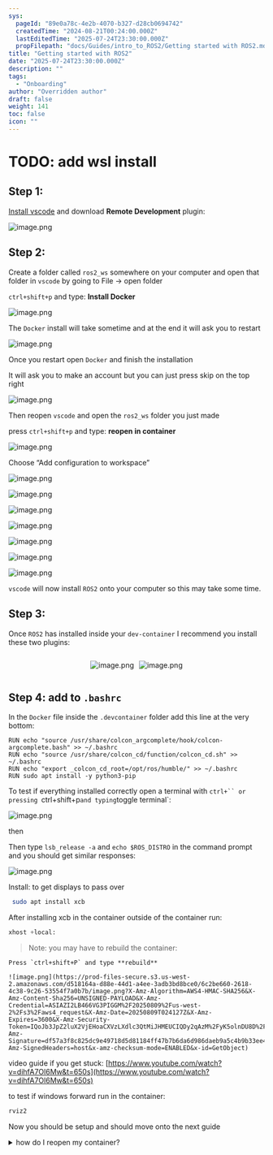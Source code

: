 ```yaml
---
sys:
  pageId: "89e0a78c-4e2b-4070-b327-d28cb0694742"
  createdTime: "2024-08-21T00:24:00.000Z"
  lastEditedTime: "2025-07-24T23:30:00.000Z"
  propFilepath: "docs/Guides/intro_to_ROS2/Getting started with ROS2.md"
title: "Getting started with ROS2"
date: "2025-07-24T23:30:00.000Z"
description: ""
tags:
  - "Onboarding"
author: "Overridden author"
draft: false
weight: 141
toc: false
icon: ""
---
```


# TODO: add wsl install

## Step 1:

[Install vscode](https://code.visualstudio.com/download) and download **Remote Development** plugin:

![image.png](https://prod-files-secure.s3.us-west-2.amazonaws.com/d518164a-d88e-44d1-a4ee-3adb3bd8bce0/efb52993-1881-4a40-b95e-6f020334f022/image.png?X-Amz-Algorithm=AWS4-HMAC-SHA256&X-Amz-Content-Sha256=UNSIGNED-PAYLOAD&X-Amz-Credential=ASIAZI2LB466QQFIB6CX%2F20250809%2Fus-west-2%2Fs3%2Faws4_request&X-Amz-Date=20250809T024123Z&X-Amz-Expires=3600&X-Amz-Security-Token=IQoJb3JpZ2luX2VjEHoaCXVzLXdlc3QtMiJIMEYCIQDUUL1ffj1BIccjY%2BgPjCEiA3knH7uFwLUmerjW9tDoKwIhANksa7EDoBc2vlsv%2BB8O2KdwUTrxEGQroKGoPKfCk3kfKogECLP%2F%2F%2F%2F%2F%2F%2F%2F%2F%2FwEQABoMNjM3NDIzMTgzODA1IgzHnLPgkP5vtCJgsCsq3APdwL4mNeWuPZL8Bu5OtqIf8G2UzvMlnCSF7I2p71vEQhQCHVYQIQwzFkaL%2Frl6bRALmeFjQ1qGAshcgKl1TkUcUX6m%2BsExuMkqeT86dK1ak1lJIcSvkmNw5dOVCUDHMzD%2Fxp6YXVnD57axfEfaAyYKBiMKU8Gwfe3OZijzMmys2VIE6C2SKM7LZHCcCF1gA%2FSbWaBzqo4QHbPYdhgPHzBGuzPJzi8Ut7Dp42t%2FwtGc88H8bBxcQObPpjDmAIg3xQmZt%2BS5FtI%2BQtmHY3Z4ogcryAAIKMtrViKg96udmN%2BxljMOQds3aJPqRVEfbVdkWHTQgJybCVPjuD6wjoNQsPIS5WrXf6sUIBZ2QyOLx%2B2prEMpHPGPCTfVLB%2B03pgP9Fjb5ygyfSam6TWPm5ei5soqAHLRd8CQFe%2FRwNEd6MC3oC5RRQYphHLi9SVGWhQ6jYvAf6Md6nJNbCAbtewPYwAnrCuW6KLDY%2F1VO4Vr9WmHdeuW7xGidcUnb6o10QrcxTznQKrHow5aXk63psvlLPpIbVP2NBP6DbF79oz8IaQwMgwwQOwuQra%2FjcKW74QKLZez%2BcSJr8fLWJkfIUCoTIsVRBZBSoUnYhgknXbJqQyuMZEt18qV6C77gAImHjC30NrEBjqkAf3htnUPZyTVQ7EtN7gDO74ApfJXW0%2BotKGd%2FFWoCZRiR%2BmhIMLlDssplMBVPvvqsV3c91S%2FwKKGjgJ%2F4rjc8bT004gjvaULh%2FgVrgU2OVhbWHBQKXcPjG%2Fj%2FE7GFARWq%2FOHifTMFIZoGOF3o7bmlLa%2F6MLC9SMBRp50PZVE8K9tQOdQSd92f2VjH9RIreyXjPfJIn%2BJwFI26Ri2nMzAiZyqzJUm&X-Amz-Signature=4481bd7d79ad15cbf59631c47950680b87e73d15d94d3b9f13cb558d47f8b3f9&X-Amz-SignedHeaders=host&x-amz-checksum-mode=ENABLED&x-id=GetObject)

## Step 2:

Create a folder called `ros2_ws` somewhere on your computer and open that folder in `vscode` by going to File → open folder 

`ctrl+shift+p` and type: **Install Docker**

![image.png](https://prod-files-secure.s3.us-west-2.amazonaws.com/d518164a-d88e-44d1-a4ee-3adb3bd8bce0/2269dc0e-1cd5-47ff-bceb-c04ad9b2eab0/image.png?X-Amz-Algorithm=AWS4-HMAC-SHA256&X-Amz-Content-Sha256=UNSIGNED-PAYLOAD&X-Amz-Credential=ASIAZI2LB466QQFIB6CX%2F20250809%2Fus-west-2%2Fs3%2Faws4_request&X-Amz-Date=20250809T024122Z&X-Amz-Expires=3600&X-Amz-Security-Token=IQoJb3JpZ2luX2VjEHoaCXVzLXdlc3QtMiJIMEYCIQDUUL1ffj1BIccjY%2BgPjCEiA3knH7uFwLUmerjW9tDoKwIhANksa7EDoBc2vlsv%2BB8O2KdwUTrxEGQroKGoPKfCk3kfKogECLP%2F%2F%2F%2F%2F%2F%2F%2F%2F%2FwEQABoMNjM3NDIzMTgzODA1IgzHnLPgkP5vtCJgsCsq3APdwL4mNeWuPZL8Bu5OtqIf8G2UzvMlnCSF7I2p71vEQhQCHVYQIQwzFkaL%2Frl6bRALmeFjQ1qGAshcgKl1TkUcUX6m%2BsExuMkqeT86dK1ak1lJIcSvkmNw5dOVCUDHMzD%2Fxp6YXVnD57axfEfaAyYKBiMKU8Gwfe3OZijzMmys2VIE6C2SKM7LZHCcCF1gA%2FSbWaBzqo4QHbPYdhgPHzBGuzPJzi8Ut7Dp42t%2FwtGc88H8bBxcQObPpjDmAIg3xQmZt%2BS5FtI%2BQtmHY3Z4ogcryAAIKMtrViKg96udmN%2BxljMOQds3aJPqRVEfbVdkWHTQgJybCVPjuD6wjoNQsPIS5WrXf6sUIBZ2QyOLx%2B2prEMpHPGPCTfVLB%2B03pgP9Fjb5ygyfSam6TWPm5ei5soqAHLRd8CQFe%2FRwNEd6MC3oC5RRQYphHLi9SVGWhQ6jYvAf6Md6nJNbCAbtewPYwAnrCuW6KLDY%2F1VO4Vr9WmHdeuW7xGidcUnb6o10QrcxTznQKrHow5aXk63psvlLPpIbVP2NBP6DbF79oz8IaQwMgwwQOwuQra%2FjcKW74QKLZez%2BcSJr8fLWJkfIUCoTIsVRBZBSoUnYhgknXbJqQyuMZEt18qV6C77gAImHjC30NrEBjqkAf3htnUPZyTVQ7EtN7gDO74ApfJXW0%2BotKGd%2FFWoCZRiR%2BmhIMLlDssplMBVPvvqsV3c91S%2FwKKGjgJ%2F4rjc8bT004gjvaULh%2FgVrgU2OVhbWHBQKXcPjG%2Fj%2FE7GFARWq%2FOHifTMFIZoGOF3o7bmlLa%2F6MLC9SMBRp50PZVE8K9tQOdQSd92f2VjH9RIreyXjPfJIn%2BJwFI26Ri2nMzAiZyqzJUm&X-Amz-Signature=e26428507648b4f3d59ba2bb7d5a624c6932605c2c24b2cc5ddd4fab90e14b88&X-Amz-SignedHeaders=host&x-amz-checksum-mode=ENABLED&x-id=GetObject)

The `Docker` install will take sometime and at the end it will ask you to restart

![image.png](https://prod-files-secure.s3.us-west-2.amazonaws.com/d518164a-d88e-44d1-a4ee-3adb3bd8bce0/ed233f78-be33-4b1f-b89c-9c346c0e961e/image.png?X-Amz-Algorithm=AWS4-HMAC-SHA256&X-Amz-Content-Sha256=UNSIGNED-PAYLOAD&X-Amz-Credential=ASIAZI2LB466QQFIB6CX%2F20250809%2Fus-west-2%2Fs3%2Faws4_request&X-Amz-Date=20250809T024122Z&X-Amz-Expires=3600&X-Amz-Security-Token=IQoJb3JpZ2luX2VjEHoaCXVzLXdlc3QtMiJIMEYCIQDUUL1ffj1BIccjY%2BgPjCEiA3knH7uFwLUmerjW9tDoKwIhANksa7EDoBc2vlsv%2BB8O2KdwUTrxEGQroKGoPKfCk3kfKogECLP%2F%2F%2F%2F%2F%2F%2F%2F%2F%2FwEQABoMNjM3NDIzMTgzODA1IgzHnLPgkP5vtCJgsCsq3APdwL4mNeWuPZL8Bu5OtqIf8G2UzvMlnCSF7I2p71vEQhQCHVYQIQwzFkaL%2Frl6bRALmeFjQ1qGAshcgKl1TkUcUX6m%2BsExuMkqeT86dK1ak1lJIcSvkmNw5dOVCUDHMzD%2Fxp6YXVnD57axfEfaAyYKBiMKU8Gwfe3OZijzMmys2VIE6C2SKM7LZHCcCF1gA%2FSbWaBzqo4QHbPYdhgPHzBGuzPJzi8Ut7Dp42t%2FwtGc88H8bBxcQObPpjDmAIg3xQmZt%2BS5FtI%2BQtmHY3Z4ogcryAAIKMtrViKg96udmN%2BxljMOQds3aJPqRVEfbVdkWHTQgJybCVPjuD6wjoNQsPIS5WrXf6sUIBZ2QyOLx%2B2prEMpHPGPCTfVLB%2B03pgP9Fjb5ygyfSam6TWPm5ei5soqAHLRd8CQFe%2FRwNEd6MC3oC5RRQYphHLi9SVGWhQ6jYvAf6Md6nJNbCAbtewPYwAnrCuW6KLDY%2F1VO4Vr9WmHdeuW7xGidcUnb6o10QrcxTznQKrHow5aXk63psvlLPpIbVP2NBP6DbF79oz8IaQwMgwwQOwuQra%2FjcKW74QKLZez%2BcSJr8fLWJkfIUCoTIsVRBZBSoUnYhgknXbJqQyuMZEt18qV6C77gAImHjC30NrEBjqkAf3htnUPZyTVQ7EtN7gDO74ApfJXW0%2BotKGd%2FFWoCZRiR%2BmhIMLlDssplMBVPvvqsV3c91S%2FwKKGjgJ%2F4rjc8bT004gjvaULh%2FgVrgU2OVhbWHBQKXcPjG%2Fj%2FE7GFARWq%2FOHifTMFIZoGOF3o7bmlLa%2F6MLC9SMBRp50PZVE8K9tQOdQSd92f2VjH9RIreyXjPfJIn%2BJwFI26Ri2nMzAiZyqzJUm&X-Amz-Signature=ada86af5502f247c8d5b76d38264b03a039fc20aa01042b734818d695fb243d0&X-Amz-SignedHeaders=host&x-amz-checksum-mode=ENABLED&x-id=GetObject)

Once you restart open `Docker` and finish the installation

It will ask you to make an account but you can just press skip on the top right

![image.png](https://prod-files-secure.s3.us-west-2.amazonaws.com/d518164a-d88e-44d1-a4ee-3adb3bd8bce0/21010ad9-1659-4fd9-9f59-9932a09b2a3d/image.png?X-Amz-Algorithm=AWS4-HMAC-SHA256&X-Amz-Content-Sha256=UNSIGNED-PAYLOAD&X-Amz-Credential=ASIAZI2LB466QQFIB6CX%2F20250809%2Fus-west-2%2Fs3%2Faws4_request&X-Amz-Date=20250809T024123Z&X-Amz-Expires=3600&X-Amz-Security-Token=IQoJb3JpZ2luX2VjEHoaCXVzLXdlc3QtMiJIMEYCIQDUUL1ffj1BIccjY%2BgPjCEiA3knH7uFwLUmerjW9tDoKwIhANksa7EDoBc2vlsv%2BB8O2KdwUTrxEGQroKGoPKfCk3kfKogECLP%2F%2F%2F%2F%2F%2F%2F%2F%2F%2FwEQABoMNjM3NDIzMTgzODA1IgzHnLPgkP5vtCJgsCsq3APdwL4mNeWuPZL8Bu5OtqIf8G2UzvMlnCSF7I2p71vEQhQCHVYQIQwzFkaL%2Frl6bRALmeFjQ1qGAshcgKl1TkUcUX6m%2BsExuMkqeT86dK1ak1lJIcSvkmNw5dOVCUDHMzD%2Fxp6YXVnD57axfEfaAyYKBiMKU8Gwfe3OZijzMmys2VIE6C2SKM7LZHCcCF1gA%2FSbWaBzqo4QHbPYdhgPHzBGuzPJzi8Ut7Dp42t%2FwtGc88H8bBxcQObPpjDmAIg3xQmZt%2BS5FtI%2BQtmHY3Z4ogcryAAIKMtrViKg96udmN%2BxljMOQds3aJPqRVEfbVdkWHTQgJybCVPjuD6wjoNQsPIS5WrXf6sUIBZ2QyOLx%2B2prEMpHPGPCTfVLB%2B03pgP9Fjb5ygyfSam6TWPm5ei5soqAHLRd8CQFe%2FRwNEd6MC3oC5RRQYphHLi9SVGWhQ6jYvAf6Md6nJNbCAbtewPYwAnrCuW6KLDY%2F1VO4Vr9WmHdeuW7xGidcUnb6o10QrcxTznQKrHow5aXk63psvlLPpIbVP2NBP6DbF79oz8IaQwMgwwQOwuQra%2FjcKW74QKLZez%2BcSJr8fLWJkfIUCoTIsVRBZBSoUnYhgknXbJqQyuMZEt18qV6C77gAImHjC30NrEBjqkAf3htnUPZyTVQ7EtN7gDO74ApfJXW0%2BotKGd%2FFWoCZRiR%2BmhIMLlDssplMBVPvvqsV3c91S%2FwKKGjgJ%2F4rjc8bT004gjvaULh%2FgVrgU2OVhbWHBQKXcPjG%2Fj%2FE7GFARWq%2FOHifTMFIZoGOF3o7bmlLa%2F6MLC9SMBRp50PZVE8K9tQOdQSd92f2VjH9RIreyXjPfJIn%2BJwFI26Ri2nMzAiZyqzJUm&X-Amz-Signature=41c6b6781ed9afb7d186712d4f817597796dcfc6752b94938cecec4cd734489b&X-Amz-SignedHeaders=host&x-amz-checksum-mode=ENABLED&x-id=GetObject)

Then reopen `vscode` and open the `ros2_ws` folder you just made

press `ctrl+shift+p` and type: **reopen in container**

![image.png](https://prod-files-secure.s3.us-west-2.amazonaws.com/d518164a-d88e-44d1-a4ee-3adb3bd8bce0/4e93b8c2-41ad-488c-8095-c74205196118/image.png?X-Amz-Algorithm=AWS4-HMAC-SHA256&X-Amz-Content-Sha256=UNSIGNED-PAYLOAD&X-Amz-Credential=ASIAZI2LB466QQFIB6CX%2F20250809%2Fus-west-2%2Fs3%2Faws4_request&X-Amz-Date=20250809T024122Z&X-Amz-Expires=3600&X-Amz-Security-Token=IQoJb3JpZ2luX2VjEHoaCXVzLXdlc3QtMiJIMEYCIQDUUL1ffj1BIccjY%2BgPjCEiA3knH7uFwLUmerjW9tDoKwIhANksa7EDoBc2vlsv%2BB8O2KdwUTrxEGQroKGoPKfCk3kfKogECLP%2F%2F%2F%2F%2F%2F%2F%2F%2F%2FwEQABoMNjM3NDIzMTgzODA1IgzHnLPgkP5vtCJgsCsq3APdwL4mNeWuPZL8Bu5OtqIf8G2UzvMlnCSF7I2p71vEQhQCHVYQIQwzFkaL%2Frl6bRALmeFjQ1qGAshcgKl1TkUcUX6m%2BsExuMkqeT86dK1ak1lJIcSvkmNw5dOVCUDHMzD%2Fxp6YXVnD57axfEfaAyYKBiMKU8Gwfe3OZijzMmys2VIE6C2SKM7LZHCcCF1gA%2FSbWaBzqo4QHbPYdhgPHzBGuzPJzi8Ut7Dp42t%2FwtGc88H8bBxcQObPpjDmAIg3xQmZt%2BS5FtI%2BQtmHY3Z4ogcryAAIKMtrViKg96udmN%2BxljMOQds3aJPqRVEfbVdkWHTQgJybCVPjuD6wjoNQsPIS5WrXf6sUIBZ2QyOLx%2B2prEMpHPGPCTfVLB%2B03pgP9Fjb5ygyfSam6TWPm5ei5soqAHLRd8CQFe%2FRwNEd6MC3oC5RRQYphHLi9SVGWhQ6jYvAf6Md6nJNbCAbtewPYwAnrCuW6KLDY%2F1VO4Vr9WmHdeuW7xGidcUnb6o10QrcxTznQKrHow5aXk63psvlLPpIbVP2NBP6DbF79oz8IaQwMgwwQOwuQra%2FjcKW74QKLZez%2BcSJr8fLWJkfIUCoTIsVRBZBSoUnYhgknXbJqQyuMZEt18qV6C77gAImHjC30NrEBjqkAf3htnUPZyTVQ7EtN7gDO74ApfJXW0%2BotKGd%2FFWoCZRiR%2BmhIMLlDssplMBVPvvqsV3c91S%2FwKKGjgJ%2F4rjc8bT004gjvaULh%2FgVrgU2OVhbWHBQKXcPjG%2Fj%2FE7GFARWq%2FOHifTMFIZoGOF3o7bmlLa%2F6MLC9SMBRp50PZVE8K9tQOdQSd92f2VjH9RIreyXjPfJIn%2BJwFI26Ri2nMzAiZyqzJUm&X-Amz-Signature=d3c5ea6e7203ebc373a590fc35f8468b7b7ad7bcac36fd78fc711cda981f24e4&X-Amz-SignedHeaders=host&x-amz-checksum-mode=ENABLED&x-id=GetObject)

Choose “Add configuration to workspace”

![image.png](https://prod-files-secure.s3.us-west-2.amazonaws.com/d518164a-d88e-44d1-a4ee-3adb3bd8bce0/9560b282-5060-4989-ba37-97e7b2c22476/image.png?X-Amz-Algorithm=AWS4-HMAC-SHA256&X-Amz-Content-Sha256=UNSIGNED-PAYLOAD&X-Amz-Credential=ASIAZI2LB466QQFIB6CX%2F20250809%2Fus-west-2%2Fs3%2Faws4_request&X-Amz-Date=20250809T024123Z&X-Amz-Expires=3600&X-Amz-Security-Token=IQoJb3JpZ2luX2VjEHoaCXVzLXdlc3QtMiJIMEYCIQDUUL1ffj1BIccjY%2BgPjCEiA3knH7uFwLUmerjW9tDoKwIhANksa7EDoBc2vlsv%2BB8O2KdwUTrxEGQroKGoPKfCk3kfKogECLP%2F%2F%2F%2F%2F%2F%2F%2F%2F%2FwEQABoMNjM3NDIzMTgzODA1IgzHnLPgkP5vtCJgsCsq3APdwL4mNeWuPZL8Bu5OtqIf8G2UzvMlnCSF7I2p71vEQhQCHVYQIQwzFkaL%2Frl6bRALmeFjQ1qGAshcgKl1TkUcUX6m%2BsExuMkqeT86dK1ak1lJIcSvkmNw5dOVCUDHMzD%2Fxp6YXVnD57axfEfaAyYKBiMKU8Gwfe3OZijzMmys2VIE6C2SKM7LZHCcCF1gA%2FSbWaBzqo4QHbPYdhgPHzBGuzPJzi8Ut7Dp42t%2FwtGc88H8bBxcQObPpjDmAIg3xQmZt%2BS5FtI%2BQtmHY3Z4ogcryAAIKMtrViKg96udmN%2BxljMOQds3aJPqRVEfbVdkWHTQgJybCVPjuD6wjoNQsPIS5WrXf6sUIBZ2QyOLx%2B2prEMpHPGPCTfVLB%2B03pgP9Fjb5ygyfSam6TWPm5ei5soqAHLRd8CQFe%2FRwNEd6MC3oC5RRQYphHLi9SVGWhQ6jYvAf6Md6nJNbCAbtewPYwAnrCuW6KLDY%2F1VO4Vr9WmHdeuW7xGidcUnb6o10QrcxTznQKrHow5aXk63psvlLPpIbVP2NBP6DbF79oz8IaQwMgwwQOwuQra%2FjcKW74QKLZez%2BcSJr8fLWJkfIUCoTIsVRBZBSoUnYhgknXbJqQyuMZEt18qV6C77gAImHjC30NrEBjqkAf3htnUPZyTVQ7EtN7gDO74ApfJXW0%2BotKGd%2FFWoCZRiR%2BmhIMLlDssplMBVPvvqsV3c91S%2FwKKGjgJ%2F4rjc8bT004gjvaULh%2FgVrgU2OVhbWHBQKXcPjG%2Fj%2FE7GFARWq%2FOHifTMFIZoGOF3o7bmlLa%2F6MLC9SMBRp50PZVE8K9tQOdQSd92f2VjH9RIreyXjPfJIn%2BJwFI26Ri2nMzAiZyqzJUm&X-Amz-Signature=bb4b97b065c529e32cdeae40807fb5160e835b4e28ec466ba186551974bbf002&X-Amz-SignedHeaders=host&x-amz-checksum-mode=ENABLED&x-id=GetObject)

![image.png](https://prod-files-secure.s3.us-west-2.amazonaws.com/d518164a-d88e-44d1-a4ee-3adb3bd8bce0/2ee63f81-886b-48e8-a553-dc6e5eac99e4/image.png?X-Amz-Algorithm=AWS4-HMAC-SHA256&X-Amz-Content-Sha256=UNSIGNED-PAYLOAD&X-Amz-Credential=ASIAZI2LB466QQFIB6CX%2F20250809%2Fus-west-2%2Fs3%2Faws4_request&X-Amz-Date=20250809T024123Z&X-Amz-Expires=3600&X-Amz-Security-Token=IQoJb3JpZ2luX2VjEHoaCXVzLXdlc3QtMiJIMEYCIQDUUL1ffj1BIccjY%2BgPjCEiA3knH7uFwLUmerjW9tDoKwIhANksa7EDoBc2vlsv%2BB8O2KdwUTrxEGQroKGoPKfCk3kfKogECLP%2F%2F%2F%2F%2F%2F%2F%2F%2F%2FwEQABoMNjM3NDIzMTgzODA1IgzHnLPgkP5vtCJgsCsq3APdwL4mNeWuPZL8Bu5OtqIf8G2UzvMlnCSF7I2p71vEQhQCHVYQIQwzFkaL%2Frl6bRALmeFjQ1qGAshcgKl1TkUcUX6m%2BsExuMkqeT86dK1ak1lJIcSvkmNw5dOVCUDHMzD%2Fxp6YXVnD57axfEfaAyYKBiMKU8Gwfe3OZijzMmys2VIE6C2SKM7LZHCcCF1gA%2FSbWaBzqo4QHbPYdhgPHzBGuzPJzi8Ut7Dp42t%2FwtGc88H8bBxcQObPpjDmAIg3xQmZt%2BS5FtI%2BQtmHY3Z4ogcryAAIKMtrViKg96udmN%2BxljMOQds3aJPqRVEfbVdkWHTQgJybCVPjuD6wjoNQsPIS5WrXf6sUIBZ2QyOLx%2B2prEMpHPGPCTfVLB%2B03pgP9Fjb5ygyfSam6TWPm5ei5soqAHLRd8CQFe%2FRwNEd6MC3oC5RRQYphHLi9SVGWhQ6jYvAf6Md6nJNbCAbtewPYwAnrCuW6KLDY%2F1VO4Vr9WmHdeuW7xGidcUnb6o10QrcxTznQKrHow5aXk63psvlLPpIbVP2NBP6DbF79oz8IaQwMgwwQOwuQra%2FjcKW74QKLZez%2BcSJr8fLWJkfIUCoTIsVRBZBSoUnYhgknXbJqQyuMZEt18qV6C77gAImHjC30NrEBjqkAf3htnUPZyTVQ7EtN7gDO74ApfJXW0%2BotKGd%2FFWoCZRiR%2BmhIMLlDssplMBVPvvqsV3c91S%2FwKKGjgJ%2F4rjc8bT004gjvaULh%2FgVrgU2OVhbWHBQKXcPjG%2Fj%2FE7GFARWq%2FOHifTMFIZoGOF3o7bmlLa%2F6MLC9SMBRp50PZVE8K9tQOdQSd92f2VjH9RIreyXjPfJIn%2BJwFI26Ri2nMzAiZyqzJUm&X-Amz-Signature=c1a53dc2fe4859e2443343e9e13766dc14007f53b322b85212c1447bf00399d4&X-Amz-SignedHeaders=host&x-amz-checksum-mode=ENABLED&x-id=GetObject)

![image.png](https://prod-files-secure.s3.us-west-2.amazonaws.com/d518164a-d88e-44d1-a4ee-3adb3bd8bce0/e0fd626c-c8b6-4b2c-95d1-fa4c26514504/image.png?X-Amz-Algorithm=AWS4-HMAC-SHA256&X-Amz-Content-Sha256=UNSIGNED-PAYLOAD&X-Amz-Credential=ASIAZI2LB466QQFIB6CX%2F20250809%2Fus-west-2%2Fs3%2Faws4_request&X-Amz-Date=20250809T024122Z&X-Amz-Expires=3600&X-Amz-Security-Token=IQoJb3JpZ2luX2VjEHoaCXVzLXdlc3QtMiJIMEYCIQDUUL1ffj1BIccjY%2BgPjCEiA3knH7uFwLUmerjW9tDoKwIhANksa7EDoBc2vlsv%2BB8O2KdwUTrxEGQroKGoPKfCk3kfKogECLP%2F%2F%2F%2F%2F%2F%2F%2F%2F%2FwEQABoMNjM3NDIzMTgzODA1IgzHnLPgkP5vtCJgsCsq3APdwL4mNeWuPZL8Bu5OtqIf8G2UzvMlnCSF7I2p71vEQhQCHVYQIQwzFkaL%2Frl6bRALmeFjQ1qGAshcgKl1TkUcUX6m%2BsExuMkqeT86dK1ak1lJIcSvkmNw5dOVCUDHMzD%2Fxp6YXVnD57axfEfaAyYKBiMKU8Gwfe3OZijzMmys2VIE6C2SKM7LZHCcCF1gA%2FSbWaBzqo4QHbPYdhgPHzBGuzPJzi8Ut7Dp42t%2FwtGc88H8bBxcQObPpjDmAIg3xQmZt%2BS5FtI%2BQtmHY3Z4ogcryAAIKMtrViKg96udmN%2BxljMOQds3aJPqRVEfbVdkWHTQgJybCVPjuD6wjoNQsPIS5WrXf6sUIBZ2QyOLx%2B2prEMpHPGPCTfVLB%2B03pgP9Fjb5ygyfSam6TWPm5ei5soqAHLRd8CQFe%2FRwNEd6MC3oC5RRQYphHLi9SVGWhQ6jYvAf6Md6nJNbCAbtewPYwAnrCuW6KLDY%2F1VO4Vr9WmHdeuW7xGidcUnb6o10QrcxTznQKrHow5aXk63psvlLPpIbVP2NBP6DbF79oz8IaQwMgwwQOwuQra%2FjcKW74QKLZez%2BcSJr8fLWJkfIUCoTIsVRBZBSoUnYhgknXbJqQyuMZEt18qV6C77gAImHjC30NrEBjqkAf3htnUPZyTVQ7EtN7gDO74ApfJXW0%2BotKGd%2FFWoCZRiR%2BmhIMLlDssplMBVPvvqsV3c91S%2FwKKGjgJ%2F4rjc8bT004gjvaULh%2FgVrgU2OVhbWHBQKXcPjG%2Fj%2FE7GFARWq%2FOHifTMFIZoGOF3o7bmlLa%2F6MLC9SMBRp50PZVE8K9tQOdQSd92f2VjH9RIreyXjPfJIn%2BJwFI26Ri2nMzAiZyqzJUm&X-Amz-Signature=4e7acfe33d152d0246200ba916bbba3f3d7d61440d99996779f3810561a7345a&X-Amz-SignedHeaders=host&x-amz-checksum-mode=ENABLED&x-id=GetObject)

![image.png](https://prod-files-secure.s3.us-west-2.amazonaws.com/d518164a-d88e-44d1-a4ee-3adb3bd8bce0/a2e13f50-d2ab-4719-a4c2-7ced634bfc9d/image.png?X-Amz-Algorithm=AWS4-HMAC-SHA256&X-Amz-Content-Sha256=UNSIGNED-PAYLOAD&X-Amz-Credential=ASIAZI2LB466QQFIB6CX%2F20250809%2Fus-west-2%2Fs3%2Faws4_request&X-Amz-Date=20250809T024123Z&X-Amz-Expires=3600&X-Amz-Security-Token=IQoJb3JpZ2luX2VjEHoaCXVzLXdlc3QtMiJIMEYCIQDUUL1ffj1BIccjY%2BgPjCEiA3knH7uFwLUmerjW9tDoKwIhANksa7EDoBc2vlsv%2BB8O2KdwUTrxEGQroKGoPKfCk3kfKogECLP%2F%2F%2F%2F%2F%2F%2F%2F%2F%2FwEQABoMNjM3NDIzMTgzODA1IgzHnLPgkP5vtCJgsCsq3APdwL4mNeWuPZL8Bu5OtqIf8G2UzvMlnCSF7I2p71vEQhQCHVYQIQwzFkaL%2Frl6bRALmeFjQ1qGAshcgKl1TkUcUX6m%2BsExuMkqeT86dK1ak1lJIcSvkmNw5dOVCUDHMzD%2Fxp6YXVnD57axfEfaAyYKBiMKU8Gwfe3OZijzMmys2VIE6C2SKM7LZHCcCF1gA%2FSbWaBzqo4QHbPYdhgPHzBGuzPJzi8Ut7Dp42t%2FwtGc88H8bBxcQObPpjDmAIg3xQmZt%2BS5FtI%2BQtmHY3Z4ogcryAAIKMtrViKg96udmN%2BxljMOQds3aJPqRVEfbVdkWHTQgJybCVPjuD6wjoNQsPIS5WrXf6sUIBZ2QyOLx%2B2prEMpHPGPCTfVLB%2B03pgP9Fjb5ygyfSam6TWPm5ei5soqAHLRd8CQFe%2FRwNEd6MC3oC5RRQYphHLi9SVGWhQ6jYvAf6Md6nJNbCAbtewPYwAnrCuW6KLDY%2F1VO4Vr9WmHdeuW7xGidcUnb6o10QrcxTznQKrHow5aXk63psvlLPpIbVP2NBP6DbF79oz8IaQwMgwwQOwuQra%2FjcKW74QKLZez%2BcSJr8fLWJkfIUCoTIsVRBZBSoUnYhgknXbJqQyuMZEt18qV6C77gAImHjC30NrEBjqkAf3htnUPZyTVQ7EtN7gDO74ApfJXW0%2BotKGd%2FFWoCZRiR%2BmhIMLlDssplMBVPvvqsV3c91S%2FwKKGjgJ%2F4rjc8bT004gjvaULh%2FgVrgU2OVhbWHBQKXcPjG%2Fj%2FE7GFARWq%2FOHifTMFIZoGOF3o7bmlLa%2F6MLC9SMBRp50PZVE8K9tQOdQSd92f2VjH9RIreyXjPfJIn%2BJwFI26Ri2nMzAiZyqzJUm&X-Amz-Signature=a00a01f5139c1884f6fa9c7effa8fd3eae30cc2bc98f0bba425a3dfd4f3bc115&X-Amz-SignedHeaders=host&x-amz-checksum-mode=ENABLED&x-id=GetObject)

![image.png](https://prod-files-secure.s3.us-west-2.amazonaws.com/d518164a-d88e-44d1-a4ee-3adb3bd8bce0/6cc478ad-aaba-4bf7-9fcc-403277ab896c/image.png?X-Amz-Algorithm=AWS4-HMAC-SHA256&X-Amz-Content-Sha256=UNSIGNED-PAYLOAD&X-Amz-Credential=ASIAZI2LB466QQFIB6CX%2F20250809%2Fus-west-2%2Fs3%2Faws4_request&X-Amz-Date=20250809T024123Z&X-Amz-Expires=3600&X-Amz-Security-Token=IQoJb3JpZ2luX2VjEHoaCXVzLXdlc3QtMiJIMEYCIQDUUL1ffj1BIccjY%2BgPjCEiA3knH7uFwLUmerjW9tDoKwIhANksa7EDoBc2vlsv%2BB8O2KdwUTrxEGQroKGoPKfCk3kfKogECLP%2F%2F%2F%2F%2F%2F%2F%2F%2F%2FwEQABoMNjM3NDIzMTgzODA1IgzHnLPgkP5vtCJgsCsq3APdwL4mNeWuPZL8Bu5OtqIf8G2UzvMlnCSF7I2p71vEQhQCHVYQIQwzFkaL%2Frl6bRALmeFjQ1qGAshcgKl1TkUcUX6m%2BsExuMkqeT86dK1ak1lJIcSvkmNw5dOVCUDHMzD%2Fxp6YXVnD57axfEfaAyYKBiMKU8Gwfe3OZijzMmys2VIE6C2SKM7LZHCcCF1gA%2FSbWaBzqo4QHbPYdhgPHzBGuzPJzi8Ut7Dp42t%2FwtGc88H8bBxcQObPpjDmAIg3xQmZt%2BS5FtI%2BQtmHY3Z4ogcryAAIKMtrViKg96udmN%2BxljMOQds3aJPqRVEfbVdkWHTQgJybCVPjuD6wjoNQsPIS5WrXf6sUIBZ2QyOLx%2B2prEMpHPGPCTfVLB%2B03pgP9Fjb5ygyfSam6TWPm5ei5soqAHLRd8CQFe%2FRwNEd6MC3oC5RRQYphHLi9SVGWhQ6jYvAf6Md6nJNbCAbtewPYwAnrCuW6KLDY%2F1VO4Vr9WmHdeuW7xGidcUnb6o10QrcxTznQKrHow5aXk63psvlLPpIbVP2NBP6DbF79oz8IaQwMgwwQOwuQra%2FjcKW74QKLZez%2BcSJr8fLWJkfIUCoTIsVRBZBSoUnYhgknXbJqQyuMZEt18qV6C77gAImHjC30NrEBjqkAf3htnUPZyTVQ7EtN7gDO74ApfJXW0%2BotKGd%2FFWoCZRiR%2BmhIMLlDssplMBVPvvqsV3c91S%2FwKKGjgJ%2F4rjc8bT004gjvaULh%2FgVrgU2OVhbWHBQKXcPjG%2Fj%2FE7GFARWq%2FOHifTMFIZoGOF3o7bmlLa%2F6MLC9SMBRp50PZVE8K9tQOdQSd92f2VjH9RIreyXjPfJIn%2BJwFI26Ri2nMzAiZyqzJUm&X-Amz-Signature=978b550706e9aae8c6c8ae4cd9e2d30cece08d38bf9e50eb93644246e35652cb&X-Amz-SignedHeaders=host&x-amz-checksum-mode=ENABLED&x-id=GetObject)

![image.png](https://prod-files-secure.s3.us-west-2.amazonaws.com/d518164a-d88e-44d1-a4ee-3adb3bd8bce0/53255b28-f75e-430f-b9e3-c0ac8577e42b/image.png?X-Amz-Algorithm=AWS4-HMAC-SHA256&X-Amz-Content-Sha256=UNSIGNED-PAYLOAD&X-Amz-Credential=ASIAZI2LB466QQFIB6CX%2F20250809%2Fus-west-2%2Fs3%2Faws4_request&X-Amz-Date=20250809T024122Z&X-Amz-Expires=3600&X-Amz-Security-Token=IQoJb3JpZ2luX2VjEHoaCXVzLXdlc3QtMiJIMEYCIQDUUL1ffj1BIccjY%2BgPjCEiA3knH7uFwLUmerjW9tDoKwIhANksa7EDoBc2vlsv%2BB8O2KdwUTrxEGQroKGoPKfCk3kfKogECLP%2F%2F%2F%2F%2F%2F%2F%2F%2F%2FwEQABoMNjM3NDIzMTgzODA1IgzHnLPgkP5vtCJgsCsq3APdwL4mNeWuPZL8Bu5OtqIf8G2UzvMlnCSF7I2p71vEQhQCHVYQIQwzFkaL%2Frl6bRALmeFjQ1qGAshcgKl1TkUcUX6m%2BsExuMkqeT86dK1ak1lJIcSvkmNw5dOVCUDHMzD%2Fxp6YXVnD57axfEfaAyYKBiMKU8Gwfe3OZijzMmys2VIE6C2SKM7LZHCcCF1gA%2FSbWaBzqo4QHbPYdhgPHzBGuzPJzi8Ut7Dp42t%2FwtGc88H8bBxcQObPpjDmAIg3xQmZt%2BS5FtI%2BQtmHY3Z4ogcryAAIKMtrViKg96udmN%2BxljMOQds3aJPqRVEfbVdkWHTQgJybCVPjuD6wjoNQsPIS5WrXf6sUIBZ2QyOLx%2B2prEMpHPGPCTfVLB%2B03pgP9Fjb5ygyfSam6TWPm5ei5soqAHLRd8CQFe%2FRwNEd6MC3oC5RRQYphHLi9SVGWhQ6jYvAf6Md6nJNbCAbtewPYwAnrCuW6KLDY%2F1VO4Vr9WmHdeuW7xGidcUnb6o10QrcxTznQKrHow5aXk63psvlLPpIbVP2NBP6DbF79oz8IaQwMgwwQOwuQra%2FjcKW74QKLZez%2BcSJr8fLWJkfIUCoTIsVRBZBSoUnYhgknXbJqQyuMZEt18qV6C77gAImHjC30NrEBjqkAf3htnUPZyTVQ7EtN7gDO74ApfJXW0%2BotKGd%2FFWoCZRiR%2BmhIMLlDssplMBVPvvqsV3c91S%2FwKKGjgJ%2F4rjc8bT004gjvaULh%2FgVrgU2OVhbWHBQKXcPjG%2Fj%2FE7GFARWq%2FOHifTMFIZoGOF3o7bmlLa%2F6MLC9SMBRp50PZVE8K9tQOdQSd92f2VjH9RIreyXjPfJIn%2BJwFI26Ri2nMzAiZyqzJUm&X-Amz-Signature=992e34e6c16c56a6b97003688c1c84a327d496ad3f5cd09daa5132e0f4fc52dc&X-Amz-SignedHeaders=host&x-amz-checksum-mode=ENABLED&x-id=GetObject)

![image.png](https://prod-files-secure.s3.us-west-2.amazonaws.com/d518164a-d88e-44d1-a4ee-3adb3bd8bce0/7c562767-5af9-4ffb-97d1-327bcdf4ee00/image.png?X-Amz-Algorithm=AWS4-HMAC-SHA256&X-Amz-Content-Sha256=UNSIGNED-PAYLOAD&X-Amz-Credential=ASIAZI2LB466QQFIB6CX%2F20250809%2Fus-west-2%2Fs3%2Faws4_request&X-Amz-Date=20250809T024123Z&X-Amz-Expires=3600&X-Amz-Security-Token=IQoJb3JpZ2luX2VjEHoaCXVzLXdlc3QtMiJIMEYCIQDUUL1ffj1BIccjY%2BgPjCEiA3knH7uFwLUmerjW9tDoKwIhANksa7EDoBc2vlsv%2BB8O2KdwUTrxEGQroKGoPKfCk3kfKogECLP%2F%2F%2F%2F%2F%2F%2F%2F%2F%2FwEQABoMNjM3NDIzMTgzODA1IgzHnLPgkP5vtCJgsCsq3APdwL4mNeWuPZL8Bu5OtqIf8G2UzvMlnCSF7I2p71vEQhQCHVYQIQwzFkaL%2Frl6bRALmeFjQ1qGAshcgKl1TkUcUX6m%2BsExuMkqeT86dK1ak1lJIcSvkmNw5dOVCUDHMzD%2Fxp6YXVnD57axfEfaAyYKBiMKU8Gwfe3OZijzMmys2VIE6C2SKM7LZHCcCF1gA%2FSbWaBzqo4QHbPYdhgPHzBGuzPJzi8Ut7Dp42t%2FwtGc88H8bBxcQObPpjDmAIg3xQmZt%2BS5FtI%2BQtmHY3Z4ogcryAAIKMtrViKg96udmN%2BxljMOQds3aJPqRVEfbVdkWHTQgJybCVPjuD6wjoNQsPIS5WrXf6sUIBZ2QyOLx%2B2prEMpHPGPCTfVLB%2B03pgP9Fjb5ygyfSam6TWPm5ei5soqAHLRd8CQFe%2FRwNEd6MC3oC5RRQYphHLi9SVGWhQ6jYvAf6Md6nJNbCAbtewPYwAnrCuW6KLDY%2F1VO4Vr9WmHdeuW7xGidcUnb6o10QrcxTznQKrHow5aXk63psvlLPpIbVP2NBP6DbF79oz8IaQwMgwwQOwuQra%2FjcKW74QKLZez%2BcSJr8fLWJkfIUCoTIsVRBZBSoUnYhgknXbJqQyuMZEt18qV6C77gAImHjC30NrEBjqkAf3htnUPZyTVQ7EtN7gDO74ApfJXW0%2BotKGd%2FFWoCZRiR%2BmhIMLlDssplMBVPvvqsV3c91S%2FwKKGjgJ%2F4rjc8bT004gjvaULh%2FgVrgU2OVhbWHBQKXcPjG%2Fj%2FE7GFARWq%2FOHifTMFIZoGOF3o7bmlLa%2F6MLC9SMBRp50PZVE8K9tQOdQSd92f2VjH9RIreyXjPfJIn%2BJwFI26Ri2nMzAiZyqzJUm&X-Amz-Signature=f6dafb8532827b164523cb8b7fa21b444e3703e65e552e4ba3610f3599e7bd78&X-Amz-SignedHeaders=host&x-amz-checksum-mode=ENABLED&x-id=GetObject)

`vscode` will now install `ROS2` onto your computer so this may take some time.

## Step 3:

Once `ROS2` has installed inside your `dev-container` I recommend you install these two plugins:

<div style="display: flex;flex-direction: row; column-gap:10px; max-width: 630px;justify-content: center;">
<div>

![image.png](https://prod-files-secure.s3.us-west-2.amazonaws.com/d518164a-d88e-44d1-a4ee-3adb3bd8bce0/3fc3d550-5a54-4ba1-ba6b-faa01cdb7369/image.png?X-Amz-Algorithm=AWS4-HMAC-SHA256&X-Amz-Content-Sha256=UNSIGNED-PAYLOAD&X-Amz-Credential=ASIAZI2LB466WAFR3Q3B%2F20250809%2Fus-west-2%2Fs3%2Faws4_request&X-Amz-Date=20250809T024127Z&X-Amz-Expires=3600&X-Amz-Security-Token=IQoJb3JpZ2luX2VjEHoaCXVzLXdlc3QtMiJIMEYCIQCqSP8gwn2LBbOC4JI0S7WIc8CelfeCuAQwteBxyPj1WgIhALhBr1N1frSxsHRXY9HjiiLd4rRwh5WBzlvAPXqjeXQ5KogECLP%2F%2F%2F%2F%2F%2F%2F%2F%2F%2FwEQABoMNjM3NDIzMTgzODA1IgzA%2BXRUkJHL7BOaLDMq3AM35agXfQBlGdBnskrrFHWJvhyGyBkU2Re3A3kdMjuBz6PDAp1fEqX6hAZ5gmhAID3F4WfAjvQeoN4yil4tmPVXjJqCUl3c381xVAIJN0ag5rpf5jUla1CUo7X5Wc0ur6ThYozMBMh4APC77jbfV02Zq%2FIoKjVbK71F7%2BZuqxTE8bkCEXFfp%2FZxI%2B4FaZiug17XZqup8%2BC%2FqIQLaJTZ35hJr3LAhZBP2kU6ES4uQANkFqvgxVUpGQ2sB%2FsNG8LLlp5Cb5XAGllvJ5DaXpaLN8E%2BILkL%2BjJmic00zyGOb9kcbWycr3cioie3LW0zoQiMFOjkXTQj7VGty%2BIahL%2BaZ%2BwdZ0j4VHjaZWoCHvT5dRPpjOpRYnBOQGVGYhlBweCsLRYP6JRWH6vMspG0gpkfOkaJdFCorzsiuhLQYLxrOdznbnf%2F3bWEid8P8Y6t8K7cRo0vt0Vb4ZjnAKOlPor2ZgoL%2BBFatrMzTQoArTDKR3ZYg%2FPGZecuGizrmGOKiC8hx9odf7lKbZfG63Y6bebG%2FXZcEwE%2FmLyfLzKLX6ew9zwvykN32g7MOdixbNzejhHZ7s%2F2QxUafTg%2F3EK6pDnDUyB0XVlW%2BzDOctmxC4xQsCEWplXGy8uOaUB2Ho%2FTgTCd0drEBjqkAcEWUSLg6McfCVwImjScE3c9yxkBSwsLAbZOsROwJ8VT8c05w4Hty5Z5TM3q6y23xTIPP5JsHjWa20IqaNGXm%2FABk34dvrhMwp2PPFUZP832sx2XUNzKrAv4M9WuMalTJB%2Bnz74nJLHwkcyDqKTsz631N3zRbfVkmjBb8Se9%2FHjdy3vctJO8dfQZZYfXBYdr5hL2xE1FRAvzD2%2BflojzT%2Bs96kSm&X-Amz-Signature=825cf64dc220a5421af872ec424b0504cfb0991846f7cc7cf51aa1642e478a75&X-Amz-SignedHeaders=host&x-amz-checksum-mode=ENABLED&x-id=GetObject)

</div>
<div>

![image.png](https://prod-files-secure.s3.us-west-2.amazonaws.com/d518164a-d88e-44d1-a4ee-3adb3bd8bce0/d994cc66-13c2-4093-a5a3-f84cf4601a82/image.png?X-Amz-Algorithm=AWS4-HMAC-SHA256&X-Amz-Content-Sha256=UNSIGNED-PAYLOAD&X-Amz-Credential=ASIAZI2LB466QRCKMLBH%2F20250809%2Fus-west-2%2Fs3%2Faws4_request&X-Amz-Date=20250809T024127Z&X-Amz-Expires=3600&X-Amz-Security-Token=IQoJb3JpZ2luX2VjEHoaCXVzLXdlc3QtMiJGMEQCIAq6C%2FXizZyhsXMv4GHbsdrbqqNI5moq87rAoQAW0tnpAiAC%2FG7KtL5jEUyFDaF%2ByjJWDjucHwoZrxjPqDEZ7HyVOSqIBAiz%2F%2F%2F%2F%2F%2F%2F%2F%2F%2F8BEAAaDDYzNzQyMzE4MzgwNSIMdON0yWR7tTVgAvfvKtwDQuq7G8qFKb4ZWi0XpLM1Dbb0BalnmBL3tPQN4iLcCbStriEUgnEn8lRPQhQGQhRj%2BJoZIfrsYmb54dE2xOO2e44KywDDdeHpGLaCXw6htHrFxHlZI%2F6tsSmmAbImA%2F%2BHlAUH09Yjc%2Fzeddg6eUaUIsNHM5s2RulPgZe4DlSLyk%2B22NpVZuUlu3UGkc5woen6QywGIbrm5xZf91cnJ9IgsMWavqsvFvRL6E07OHVj4gLe%2BxhGFjFMO6RkFKHOWiisj810kHSj%2BTJi1zlC0oG%2FybENE12BBJ9Bc5cFz%2BdI4kPYqOAEXIRm1Wcy4HLdZ1ij71JrJyhTtWy8ITGaXxzsQJwWf56MD83jrhWnVDLXeMfOTAan65M1jRPG%2BJiDcAJUAehpwBk0npaL3hfHxac7wqXQCmFygLBiBiM0mRuwR2lVtoQ4XYzfyv1b6zBoOgrCd8GtQWdLVs6poZ5H0C2JKeCoxUR5lYc3oNdhYKiAkRnbqV5vK38n470fKHqoWM3toRXCTFEKGuc%2FWVNhUAhwrTYFhcdM3c4Q1gQZ2YiLxoTmsmd%2FKr3%2BrnowvXLq%2F7nEHSiHPcgtibiuYnhgh%2BJg9dVL3o3bfAhvsQ7cJz%2FO7m1MdyYEPhpCemENBe4w1tDaxAY6pgFzesseV%2B5gA1EZwdBzJmw%2FkuCFgqHDlj4nHMPqpw2szC4MOWUzp86L6b3al9CJAOtGyqzXo1EsgS5b%2BRdYPkXwvtGApUNyeoQqTq5DAAoC2Gv%2Ft3EJhO%2F%2BpdkavupKYTuTyPTVfaraH3YrV9q2YzZ%2BBv7hHBXFYa4CVh40o%2BkGu0lry6n%2B0rDHApLLRA4q0BxyeSQfRCHnokLJaq86ds9c%2BzFkxXn2&X-Amz-Signature=c478be7b38606a52b53fb86d5f53811ae4efcd876f2f2f51a453f9dc28b46a8d&X-Amz-SignedHeaders=host&x-amz-checksum-mode=ENABLED&x-id=GetObject)

</div>
</div>

## Step 4: add to `.bashrc`

In the `Docker` file inside the `.devcontainer` folder add this line at the very bottom: 

```docker
RUN echo "source /usr/share/colcon_argcomplete/hook/colcon-argcomplete.bash" >> ~/.bashrc
RUN echo "source /usr/share/colcon_cd/function/colcon_cd.sh" >> ~/.bashrc
RUN echo "export _colcon_cd_root=/opt/ros/humble/" >> ~/.bashrc
RUN sudo apt install -y python3-pip 
```

To test if everything installed correctly open a terminal with `ctrl+`` or pressing `ctrl+shift+p` and typing `toggle terminal`:

![image.png](https://prod-files-secure.s3.us-west-2.amazonaws.com/d518164a-d88e-44d1-a4ee-3adb3bd8bce0/6a4943d8-b04e-4c02-9a58-775f3384d1a5/image.png?X-Amz-Algorithm=AWS4-HMAC-SHA256&X-Amz-Content-Sha256=UNSIGNED-PAYLOAD&X-Amz-Credential=ASIAZI2LB466QQFIB6CX%2F20250809%2Fus-west-2%2Fs3%2Faws4_request&X-Amz-Date=20250809T024123Z&X-Amz-Expires=3600&X-Amz-Security-Token=IQoJb3JpZ2luX2VjEHoaCXVzLXdlc3QtMiJIMEYCIQDUUL1ffj1BIccjY%2BgPjCEiA3knH7uFwLUmerjW9tDoKwIhANksa7EDoBc2vlsv%2BB8O2KdwUTrxEGQroKGoPKfCk3kfKogECLP%2F%2F%2F%2F%2F%2F%2F%2F%2F%2FwEQABoMNjM3NDIzMTgzODA1IgzHnLPgkP5vtCJgsCsq3APdwL4mNeWuPZL8Bu5OtqIf8G2UzvMlnCSF7I2p71vEQhQCHVYQIQwzFkaL%2Frl6bRALmeFjQ1qGAshcgKl1TkUcUX6m%2BsExuMkqeT86dK1ak1lJIcSvkmNw5dOVCUDHMzD%2Fxp6YXVnD57axfEfaAyYKBiMKU8Gwfe3OZijzMmys2VIE6C2SKM7LZHCcCF1gA%2FSbWaBzqo4QHbPYdhgPHzBGuzPJzi8Ut7Dp42t%2FwtGc88H8bBxcQObPpjDmAIg3xQmZt%2BS5FtI%2BQtmHY3Z4ogcryAAIKMtrViKg96udmN%2BxljMOQds3aJPqRVEfbVdkWHTQgJybCVPjuD6wjoNQsPIS5WrXf6sUIBZ2QyOLx%2B2prEMpHPGPCTfVLB%2B03pgP9Fjb5ygyfSam6TWPm5ei5soqAHLRd8CQFe%2FRwNEd6MC3oC5RRQYphHLi9SVGWhQ6jYvAf6Md6nJNbCAbtewPYwAnrCuW6KLDY%2F1VO4Vr9WmHdeuW7xGidcUnb6o10QrcxTznQKrHow5aXk63psvlLPpIbVP2NBP6DbF79oz8IaQwMgwwQOwuQra%2FjcKW74QKLZez%2BcSJr8fLWJkfIUCoTIsVRBZBSoUnYhgknXbJqQyuMZEt18qV6C77gAImHjC30NrEBjqkAf3htnUPZyTVQ7EtN7gDO74ApfJXW0%2BotKGd%2FFWoCZRiR%2BmhIMLlDssplMBVPvvqsV3c91S%2FwKKGjgJ%2F4rjc8bT004gjvaULh%2FgVrgU2OVhbWHBQKXcPjG%2Fj%2FE7GFARWq%2FOHifTMFIZoGOF3o7bmlLa%2F6MLC9SMBRp50PZVE8K9tQOdQSd92f2VjH9RIreyXjPfJIn%2BJwFI26Ri2nMzAiZyqzJUm&X-Amz-Signature=3521c16d8a577ec4c670d2692a17750597665e74f3119c3065d49d8dd104321e&X-Amz-SignedHeaders=host&x-amz-checksum-mode=ENABLED&x-id=GetObject)

then 

Then type `lsb_release -a` and `echo $ROS_DISTRO` in the command prompt and you should get similar responses:

![image.png](https://prod-files-secure.s3.us-west-2.amazonaws.com/d518164a-d88e-44d1-a4ee-3adb3bd8bce0/3e635dec-a805-4e85-8b9e-d000e5b71a4e/image.png?X-Amz-Algorithm=AWS4-HMAC-SHA256&X-Amz-Content-Sha256=UNSIGNED-PAYLOAD&X-Amz-Credential=ASIAZI2LB466QQFIB6CX%2F20250809%2Fus-west-2%2Fs3%2Faws4_request&X-Amz-Date=20250809T024123Z&X-Amz-Expires=3600&X-Amz-Security-Token=IQoJb3JpZ2luX2VjEHoaCXVzLXdlc3QtMiJIMEYCIQDUUL1ffj1BIccjY%2BgPjCEiA3knH7uFwLUmerjW9tDoKwIhANksa7EDoBc2vlsv%2BB8O2KdwUTrxEGQroKGoPKfCk3kfKogECLP%2F%2F%2F%2F%2F%2F%2F%2F%2F%2FwEQABoMNjM3NDIzMTgzODA1IgzHnLPgkP5vtCJgsCsq3APdwL4mNeWuPZL8Bu5OtqIf8G2UzvMlnCSF7I2p71vEQhQCHVYQIQwzFkaL%2Frl6bRALmeFjQ1qGAshcgKl1TkUcUX6m%2BsExuMkqeT86dK1ak1lJIcSvkmNw5dOVCUDHMzD%2Fxp6YXVnD57axfEfaAyYKBiMKU8Gwfe3OZijzMmys2VIE6C2SKM7LZHCcCF1gA%2FSbWaBzqo4QHbPYdhgPHzBGuzPJzi8Ut7Dp42t%2FwtGc88H8bBxcQObPpjDmAIg3xQmZt%2BS5FtI%2BQtmHY3Z4ogcryAAIKMtrViKg96udmN%2BxljMOQds3aJPqRVEfbVdkWHTQgJybCVPjuD6wjoNQsPIS5WrXf6sUIBZ2QyOLx%2B2prEMpHPGPCTfVLB%2B03pgP9Fjb5ygyfSam6TWPm5ei5soqAHLRd8CQFe%2FRwNEd6MC3oC5RRQYphHLi9SVGWhQ6jYvAf6Md6nJNbCAbtewPYwAnrCuW6KLDY%2F1VO4Vr9WmHdeuW7xGidcUnb6o10QrcxTznQKrHow5aXk63psvlLPpIbVP2NBP6DbF79oz8IaQwMgwwQOwuQra%2FjcKW74QKLZez%2BcSJr8fLWJkfIUCoTIsVRBZBSoUnYhgknXbJqQyuMZEt18qV6C77gAImHjC30NrEBjqkAf3htnUPZyTVQ7EtN7gDO74ApfJXW0%2BotKGd%2FFWoCZRiR%2BmhIMLlDssplMBVPvvqsV3c91S%2FwKKGjgJ%2F4rjc8bT004gjvaULh%2FgVrgU2OVhbWHBQKXcPjG%2Fj%2FE7GFARWq%2FOHifTMFIZoGOF3o7bmlLa%2F6MLC9SMBRp50PZVE8K9tQOdQSd92f2VjH9RIreyXjPfJIn%2BJwFI26Ri2nMzAiZyqzJUm&X-Amz-Signature=4d619b977dda8b65ea969b603434f4dd3ab9b46f005f1940ba3d4ec1d7e7e66d&X-Amz-SignedHeaders=host&x-amz-checksum-mode=ENABLED&x-id=GetObject)

Install:  to get displays to pass over

```bash
 sudo apt install xcb
```

After installing xcb in the container outside of the container run:

```python
xhost +local:
```

> Note: you may have to rebuild the container:

	Press `ctrl+shift+P` and type **rebuild**

	![image.png](https://prod-files-secure.s3.us-west-2.amazonaws.com/d518164a-d88e-44d1-a4ee-3adb3bd8bce0/6c2be660-2618-4c38-9c26-53554f7a0b7b/image.png?X-Amz-Algorithm=AWS4-HMAC-SHA256&X-Amz-Content-Sha256=UNSIGNED-PAYLOAD&X-Amz-Credential=ASIAZI2LB466VG3PIGGM%2F20250809%2Fus-west-2%2Fs3%2Faws4_request&X-Amz-Date=20250809T024127Z&X-Amz-Expires=3600&X-Amz-Security-Token=IQoJb3JpZ2luX2VjEHoaCXVzLXdlc3QtMiJHMEUCIQDy2qAzM%2FyK5olnDU8D%2Flz4bMZnCHa9rPp841go%2FUUG7AIgGmSCxAS0MRwL9oznuxPc%2FkG0TQhbceA59SFSX6dAAPEqiAQIs%2F%2F%2F%2F%2F%2F%2F%2F%2F%2F%2FARAAGgw2Mzc0MjMxODM4MDUiDJssexzhbhZvkvO9wircAx%2BpMwCR7Vw1i4GkKQ%2BGYAt4TgBmBzE9ls%2BbrYTxBoKLtx1fEL%2BlihPWPvfmJNcXBiE3SM2%2FE64nFA1BhId2fLL6awEPyx6VXzJtikK0hrr2yc7u2UpbtkHeDoaO53GlVNvNHnzvPrWgIAehnCrC%2BZrpH%2BJTitLWpm%2FsotxcMkH%2FbPfj7vhxY7zxLtU%2BwC4fiI17YkMSj%2FDGLYFH72ixPWIhSZKjO1XjwvAI0KA%2FHFZHd1jcwYUBsjxhgJmuc26r2plu4mhqGWM8s9urMva7p4Cv0Uo3aDsOaUDqsdLMiGNj4OkNLBMbiJzvHl3lybA98QO2ASKJWYZHN%2F2QURAgDNmKnYV0xtvN4oZ3Z4hZAcgsuPny5pxdT1f2EdA3KcRfoZbGxdFXmF7CIwAC4BwSbbvr2Y6FCZ2UO7WCN2Vj5pcwg0aeDBqww62JUN2TmJi1Wrg4vKY1o1IOsOVREe2ANsDij5niRXkX3PAT%2F%2F3KEQ7OYnYQ8LW8inYG%2FMbRMZCcIwEkrCmGyEdQjxWzpbIi4%2B2bacAyooGGmDlABK%2FxD9iR210IHTxDf8xoEb5IRBhtlAx6Nz9DbGbfY4ZxzXMREGAhfknJvUmqY2hDRWFBMhAS2DklYIe%2FU6JNQxaYMObQ2sQGOqUBqpKVf%2BGiw41sDZa%2Fzraal%2BtxstR1LmnB19JleP8xk%2BlsHunhXNx46E2jBIKflo4Pt2QK4%2FFEi9Bv5uquVP7noIOasdhZWBRS8tH685b7a8p5MJIIEnYZruqcxC7QxvLBXENE%2Fo1llddEf%2Bn9NQFCS1f3t0vg8MfdKQh8dQsEylY85hhASoYsfSaOpfcJiiiiol%2B8EMbmkdlNOCAc4dgSZ5DFMyUb&X-Amz-Signature=df57a3f8c825dc9e49718d5d81184ff47b7b6da6d986daeb9a5c4b9b33ee4076&X-Amz-SignedHeaders=host&x-amz-checksum-mode=ENABLED&x-id=GetObject)

video guide if you get stuck: [https://www.youtube.com/watch?v=dihfA7Ol6Mw&t=650s](https://www.youtube.com/watch?v=dihfA7Ol6Mw&t=650s)

to test if windows forward run in the container:

```bash
rviz2
```

Now you should be setup and should move onto the next guide 

<details>
      <summary>how do I reopen my container?</summary>
      TODO:
  </details>
